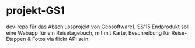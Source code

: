 # projekt-GS1
dev-repo für das Abschlussprojekt von Geosoftware1, SS'15
Endprodukt soll eine Webapp für ein Reisetagebuch, mit mit Karte, Beschreibung für Reise-Etappen & Fotos via flickr API sein.